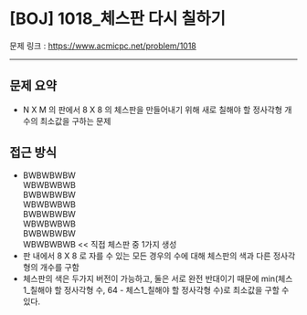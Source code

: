 # [BOJ] 1018_체스판 다시 칠하기

문제 링크 : https://www.acmicpc.net/problem/1018

------------------
## 문제 요약
  - N X M 의 판에서 8 X 8 의 체스판을 만들어내기 위해 새로 칠해야 할 정사각형 개수의 최소값을 구하는 문제

## 접근 방식
  - BWBWBWBW  
    WBWBWBWB  
    BWBWBWBW  
    WBWBWBWB  
    BWBWBWBW  
    WBWBWBWB  
    BWBWBWBW  
    WBWBWBWB << 직접 체스판 중 1가지 생성
  - 판 내에서 8 X 8 로 자를 수 있는 모든 경우의 수에 대해 체스판의 색과 다른 정사각형의 개수를 구함
  - 체스판의 색은 두가지 버전이 가능하고, 둘은 서로 완전 반대이기 때문에 min(체스1_칠해야 할 정사각형 수, 64 - 체스1_칠해야 할 정사각형 수)로 최소값을 구할 수 있다.
